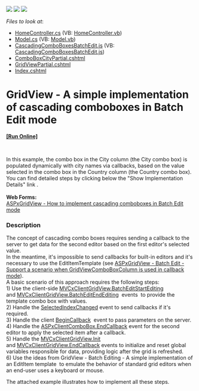 <!-- default badges list -->
![](https://img.shields.io/endpoint?url=https://codecentral.devexpress.com/api/v1/VersionRange/128549455/14.1.7%2B)
[![](https://img.shields.io/badge/Open_in_DevExpress_Support_Center-FF7200?style=flat-square&logo=DevExpress&logoColor=white)](https://supportcenter.devexpress.com/ticket/details/T155879)
[![](https://img.shields.io/badge/📖_How_to_use_DevExpress_Examples-e9f6fc?style=flat-square)](https://docs.devexpress.com/GeneralInformation/403183)
<!-- default badges end -->
<!-- default file list -->
*Files to look at*:

* [HomeController.cs](./CS/Controllers/HomeController.cs) (VB: [HomeController.vb](./VB/Controllers/HomeController.vb))
* [Model.cs](./CS/Models/Model.cs) (VB: [Model.vb](./VB/Models/Model.vb))
* [CascadingComboBoxesBatchEdit.js](./CS/Scripts/CascadingComboBoxesBatchEdit.js) (VB: [CascadingComboBoxesBatchEdit.js](./VB/Scripts/CascadingComboBoxesBatchEdit.js))
* [ComboBoxCityPartial.cshtml](./CS/Views/Home/ComboBoxCityPartial.cshtml)
* [GridViewPartial.cshtml](./CS/Views/Home/GridViewPartial.cshtml)
* [Index.cshtml](./CS/Views/Home/Index.cshtml)
<!-- default file list end -->
# GridView - A simple implementation of cascading comboboxes in Batch Edit mode
<!-- run online -->
**[[Run Online]](https://codecentral.devexpress.com/128549455/)**
<!-- run online end -->


<br>
<p>In this example, the combo box in the City column (the City combo box) is populated dynamically with city names via callbacks, based on the value selected in the combo box in the Country column (the Country combo box).  <br>You can find detailed steps by clicking below the "Show Implementation Details" link .<br><br><strong>Web Forms: </strong><br><a href="https://www.devexpress.com/Support/Center/p/T124512">ASPxGridView - How to implement cascading comboboxes in Batch Edit mode</a></p>


<h3>Description</h3>

The concept of cascading combo boxes requires sending a callback to the server to get data for the second editor based on the first editor's selected value.&nbsp;<br>In the meantime, it's impossible to send callbacks for built-in editors and it's necessary to use the EditItemTemplate (see&nbsp;<a href="https://www.devexpress.com/Support/Center/Question/Details/S173460">ASPxGridView - Batch Edit - Support a scenario when GridViewComboBoxColumn is used in callback mode</a>).<br>A basic scenario of this approach requires the following steps:<br>1) Use the client-side&nbsp;<a href="https://documentation.devexpress.com/AspNet/DevExpressWebASPxGridViewScriptsASPxClientGridView_BatchEditStartEditingtopic.aspx">MVCxClientGridView.BatchEditStartEditing</a>&nbsp; and&nbsp;<a href="https://documentation.devexpress.com/AspNet/DevExpressWebASPxGridViewScriptsASPxClientGridView_BatchEditEndEditingtopic.aspx">MVCxClientGridView.BatchEditEndEditing</a>&nbsp; events&nbsp; to provide the template combo box&nbsp;with values.<br>2) Handle the&nbsp;<a href="https://documentation.devexpress.com/AspNet/DevExpressWebASPxEditorsScriptsASPxClientComboBox_SelectedIndexChangedtopic.aspx">SelectedIndexChanged</a>&nbsp;event to send callbacks if it's required.<br>3) Handle the client&nbsp;<a href="https://documentation.devexpress.com/AspNet/DevExpressWebMVCScriptsMVCxClientComboBox_BeginCallbacktopic.aspx">BeginCallback</a>&nbsp; event to pass parameters on the server.<br>4) Handle the&nbsp;<a href="https://documentation.devexpress.com/AspNet/DevExpressWebASPxEditorsScriptsASPxClientComboBox_EndCallbacktopic.aspx">ASPxClientComboBox.EndCallback</a>&nbsp;event for the second editor to apply the selected item after a callback.<br>5) Handle the&nbsp;<a href="https://documentation.devexpress.com/#AspNet/DevExpressWebASPxClassesScriptsASPxClientControl_Inittopic">MVCxClientGridView.Init</a>&nbsp; and&nbsp;<a href="https://documentation.devexpress.com/AspNet/DevExpressWebASPxGridViewScriptsASPxClientGridView_EndCallbacktopic.aspx">MVCxClientGridView.EndCallback</a>&nbsp;events&nbsp;to initialize and reset global variables responsible for data, providing logic&nbsp;after the grid is refreshed.&nbsp;<br>6) Use the ideas from&nbsp;<a data-ticket="T115130">GridView - Batch Editing - A simple implementation of an EditItem template</a>&nbsp; to emulate the behavior of standard grid editors&nbsp;when an end-user uses a keyboard or mouse.
<p>The attached example illustrates how to implement all these steps.&nbsp;</p>

<br/>


